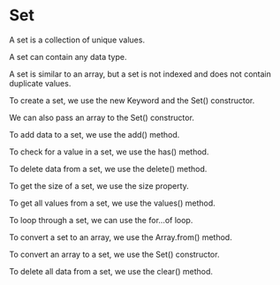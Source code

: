 # Set

A set is a collection of unique values.

A set can contain any data type.

A set is similar to an array, but a set is not indexed and does not contain duplicate values.

To create a set, we use the new Keyword and the Set() constructor.

We can also pass an array to the Set() constructor.

To add data to a set, we use the add() method.

To check for a value in a set, we use the has() method.

To delete data from a set, we use the delete() method.

To get the size of a set, we use the size property.

To get all values from a set, we use the values() method.

To loop through a set, we can use the for...of loop.

To convert a set to an array, we use the Array.from() method.

To convert an array to a set, we use the Set() constructor.

To delete all data from a set, we use the clear() method.

